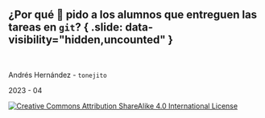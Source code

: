 ## ¿Por qué 🤬 pido a los alumnos que entreguen las tareas en `git`?	{ .slide: data-visibility="hidden,uncounted" }

&nbsp;

Andrés Hernández - `tonejito`

2023 - 04

<!-- <img id="mail" class="mail" alt="📩" title="📩" loading="eager" src="img/mail.svg" /> -->

[![][cc-by-sa-img-small]][cc-by-sa-page]

<!--
This work is licensed under a <a rel="license" href="http://creativecommons.org/licenses/by-sa/4.0/">Creative Commons Attribution-ShareAlike 4.0 International License</a>.
-->

[cc-by-sa-page]: http://creativecommons.org/licenses/by-sa/4.0/ "CC-BY-SA-4.0"

[cc-by-sa-img-big]: img/cc-by-sa.png "Creative Commons Attribution ShareAlike 4.0 International License"

[cc-by-sa-img-small]: img/cc-by-sa-small.png "Creative Commons Attribution ShareAlike 4.0 International License"

<!--	----------------------------------------------------------------	-->
